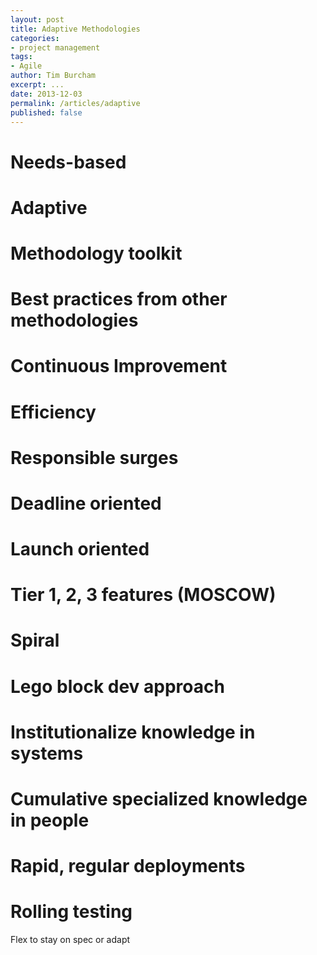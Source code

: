 ```yaml
---
layout: post
title: Adaptive Methodologies
categories: 
- project management
tags: 
- Agile
author: Tim Burcham
excerpt: ...
date: 2013-12-03
permalink: /articles/adaptive
published: false
---
```


# Needs-based
# Adaptive
# Methodology toolkit
# Best practices from other methodologies
# Continuous Improvement
# Efficiency
# Responsible surges
# Deadline oriented
# Launch oriented
# Tier 1, 2, 3 features (MOSCOW)
# Spiral
# Lego block dev approach
# Institutionalize knowledge in systems
# Cumulative specialized knowledge in people
# Rapid, regular deployments
# Rolling testing
Flex to stay on spec or adapt